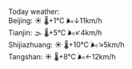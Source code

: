 Today weather:  
Beijing: ☀️   🌡️+1°C 🌬️↓11km/h  
Tianjin: 🌫  🌡️+5°C 🌬️↙4km/h  
Shijiazhuang: ☀️   🌡️+10°C 🌬️↘5km/h  
Tangshan: ☀️   🌡️+8°C 🌬️←12km/h  
